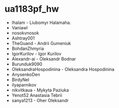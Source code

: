 # ua1183pf_hw


- lhalam - Liubomyr Halamaha. 
- Vaniawl
- nosokvnosok
- Ashtray001
- TheGuand - Andrii Gumeniuk
- BohdanZhmyria
- IgorKurilov - Igor Kurilov
- Alexandr-ai - Oleksandr Bodnar
- Burunduk9090
- OleksandraHospodinina - Oleksandra Hospodinina
- AnysenkoDen
- BirdyNel
- ilyaparnikov
- nikvitkaua - Mykyta Paziuka
- Yenot52 Anastasia Tebrii
- sanya1213 - Oher Oleksandr
